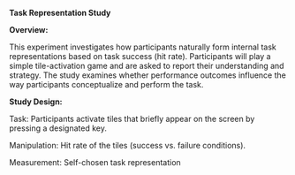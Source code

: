 <strong>Task Representation Study</strong>

<strong>Overview:</strong>

This experiment investigates how participants naturally form internal task representations based on task success (hit rate). Participants will play a simple tile-activation game and are asked to report their understanding and strategy. The study examines whether performance outcomes influence the way participants conceptualize and perform the task.

<strong>Study Design:</strong>

Task: Participants activate tiles that briefly appear on the screen by pressing a designated key.

Manipulation: Hit rate of the tiles (success vs. failure conditions).

Measurement: Self-chosen task representation
